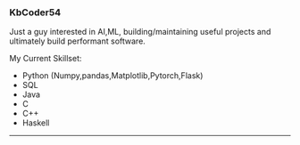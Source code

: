 ### KbCoder54
Just a guy interested in AI,ML, building/maintaining useful projects and ultimately build performant software.


My Current Skillset:
* Python (Numpy,pandas,Matplotlib,Pytorch,Flask)
* SQL
* Java
* C
* C++
* Haskell


<!--- # 💫 About Me:
<p align="left"> <img src="https://komarev.com/ghpvc/?username=kbcoder54&label=Profile%20views&color=0e75b6&style=flat" alt="kbcoder54" /> </p>
<br>👯 I’m looking to collaborate on Open Source projects<br>🌱 I’m currently learning Lua<br>
--->


<!---# 💻 Stuff I know:
[![Haskell](https://img.shields.io/badge/Haskell-white.svg?style=for-the-badge&logo=haskell&logoColor=purple)](#) [![Rust](https://img.shields.io/badge/rust-%23000000.svg?style=for-the-badge&logo=rust&logoColor=white)](#) [![Python](https://img.shields.io/badge/python-3670A0?style=for-the-badge&logo=python&logoColor=ffdd54)](#) [![C](https://img.shields.io/badge/c-%2300599C.svg?style=for-the-badge&logo=c&logoColor=white)](#) [![C++](https://img.shields.io/badge/c++-%2300599C.svg?style=for-the-badge&logo=c%2B%2B&logoColor=white)](#) [![Java](https://img.shields.io/badge/java-%23ED8B00.svg?style=for-the-badge&logo=openjdk&logoColor=white)](#) --->

<!--- [![Windows Terminal](https://img.shields.io/badge/Windows%20Terminal-%234D4D4D.svg?style=for-the-badge&logo=windows-terminal&logoColor=white)](#)  [![NumPy](https://img.shields.io/badge/numpy-%23013243.svg?style=for-the-badge&logo=numpy&logoColor=white)](#) [![Scipy](https://img.shields.io/badge/SciPy-%230C55A5.svg?style=for-the-badge&logo=scipy&logoColor=%white)](#) [![Matplotlib](https://img.shields.io/badge/Matplotlib-%23ffffff.svg?style=for-the-badge&logo=Matplotlib&logoColor=black)](#) [![Keras](https://img.shields.io/badge/Keras-%23D00000.svg?style=for-the-badge&logo=Keras&logoColor=white)](#) [![PyTorch](https://img.shields.io/badge/PyTorch-%23EE4C2C.svg?style=for-the-badge&logo=PyTorch&logoColor=white)](#) [![scikit-learn](https://img.shields.io/badge/scikit--learn-%23F7931E.svg?style=for-the-badge&logo=scikit-learn&logoColor=white)](#)
--->

<!---# 📊 My GitHub Stats: --->
<!---[![](https://github-readme-stats.vercel.app/api?username=kbcoder54&theme=dark&hide_border=true&include_all_commits=true&count_private=true)](#)<br/>
--->
<!---
[![](https://github-readme-stats.vercel.app/api/top-langs?username=kbcoder54&theme=dark&hide_border=true&show_icons=true&locale=en&layout=compact)](#)<br/>

### ✍️ Random Dev Quote
![](https://quotes-github-readme.vercel.app/api?type=horizontal&theme=dark)
-->
<!--
### 😂 Random Dev Meme
<img src='https://randommeme-five.vercel.app/' style="height: 400px;"/>
-->
---
